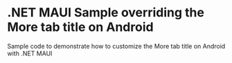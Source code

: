 # .NET MAUI Sample overriding the More tab title on Android
Sample code to demonstrate how to customize the More tab title on Android with .NET MAUI
